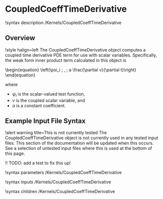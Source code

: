 # CoupledCoeffTimeDerivative

!syntax description /Kernels/CoupledCoeffTimeDerivative

## Overview

!style halign=left
The CoupledCoeffTimeDerivative object computes a coupled time derivative PDE term for
use with scalar variables. Specifically, the weak form inner product term
calculated in this object is

\begin{equation}
  \left(\psi_i \; , \; a \frac{\partial v}{\partial t}\right)
\end{equation}

where

- $\psi_i$ is the scalar-valued test function,
- $v$ is the coupled scalar variable, and
- $a$ is a constant coefficient.

## Example Input File Syntax

!alert warning title=This is not currently tested
The CoupledCoeffTimeDerivative object is not currently used in any tested input files. This
section of the documentation will be updated when this occurs. See a selection of
untested input files where this is used at the bottom of this page.

!! TODO: add a test to fix this up!

!syntax parameters /Kernels/CoupledCoeffTimeDerivative

!syntax inputs /Kernels/CoupledCoeffTimeDerivative

!syntax children /Kernels/CoupledCoeffTimeDerivative
